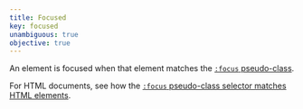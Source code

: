 ```yaml
---
title: Focused
key: focused
unambiguous: true
objective: true
---
```


An element is focused when that element matches the [`:focus` pseudo-class](https://drafts.csswg.org/selectors-4/#focus-pseudo).

For HTML documents, see how the [`:focus` pseudo-class selector matches HTML elements](https://html.spec.whatwg.org/multipage/semantics-other.html#selector-focus).
